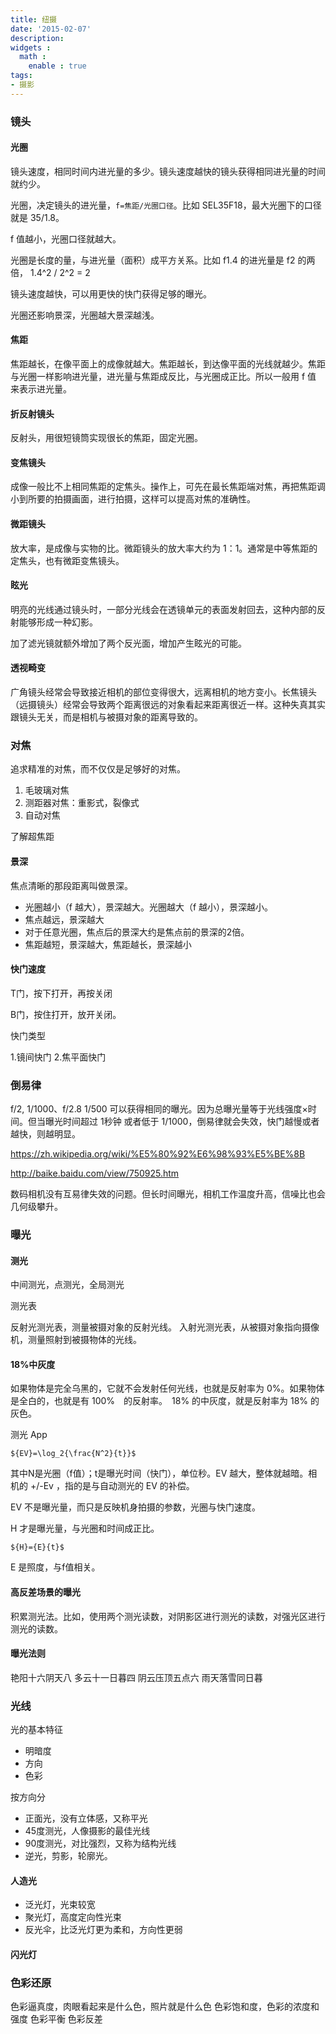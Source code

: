 ```yaml
---
title: 纽摄
date: '2015-02-07'
description:
widgets :
  math :
    enable : true
tags:
- 摄影
---
```


### 镜头

#### 光圈

镜头速度，相同时间内进光量的多少。镜头速度越快的镜头获得相同进光量的时间就约少。

光圈，决定镜头的进光量，`f=焦距/光圈口径`。比如 SEL35F18，最大光圈下的口径就是 35/1.8。

f 值越小，光圈口径就越大。

光圈是长度的量，与进光量（面积）成平方关系。比如 f1.4 的进光量是 f2 的两倍， 1.4^2 / 2^2 = 2

镜头速度越快，可以用更快的快门获得足够的曝光。

光圈还影响景深，光圈越大景深越浅。


#### 焦距

焦距越长，在像平面上的成像就越大。焦距越长，到达像平面的光线就越少。焦距与光圈一样影响进光量，进光量与焦距成反比，与光圈成正比。所以一般用 f 值 来表示进光量。



#### 折反射镜头

反射头，用很短镜筒实现很长的焦距，固定光圈。

#### 变焦镜头

成像一般比不上相同焦距的定焦头。操作上，可先在最长焦距端对焦，再把焦距调小到所要的拍摄画面，进行拍摄，这样可以提高对焦的准确性。


#### 微距镜头

放大率，是成像与实物的比。微距镜头的放大率大约为 1：1。通常是中等焦距的定焦头，也有微距变焦镜头。

#### 眩光

明亮的光线通过镜头时，一部分光线会在透镜单元的表面发射回去，这种内部的反射能够形成一种幻影。

加了滤光镜就额外增加了两个反光面，增加产生眩光的可能。


#### 透视畸变


广角镜头经常会导致接近相机的部位变得很大，远离相机的地方变小。长焦镜头（远摄镜头）经常会导致两个距离很远的对象看起来距离很近一样。这种失真其实跟镜头无关，而是相机与被摄对象的距离导致的。 


### 对焦

追求精准的对焦，而不仅仅是足够好的对焦。

1. 毛玻璃对焦
2. 测距器对焦：重影式，裂像式
3. 自动对焦

了解超焦距

#### 景深

焦点清晰的那段距离叫做景深。


- 光圈越小（f 越大），景深越大。光圈越大（f 越小），景深越小。
- 焦点越远，景深越大
- 对于任意光圈，焦点后的景深大约是焦点前的景深的2倍。
- 焦距越短，景深越大，焦距越长，景深越小


#### 快门速度

T门，按下打开，再按关闭

B门，按住打开，放开关闭。


快门类型

1.镜间快门
2.焦平面快门


### 倒易律

f/2, 1/1000、f/2.8 1/500 可以获得相同的曝光。因为总曝光量等于光线强度×时间。但当曝光时间超过 1秒钟 或者低于 1/1000，倒易律就会失效，快门越慢或者越快，则越明显。

https://zh.wikipedia.org/wiki/%E5%80%92%E6%98%93%E5%BE%8B

http://baike.baidu.com/view/750925.htm



数码相机没有互易律失效的问题。但长时间曝光，相机工作温度升高，信噪比也会几何级攀升。

### 曝光

#### 测光

中间测光，点测光，全局测光

测光表

反射光测光表，测量被摄对象的反射光线。
入射光测光表，从被摄对象指向摄像机，测量照射到被摄物体的光线。

#### 18%中灰度

如果物体是完全乌黑的，它就不会发射任何光线，也就是反射率为 0%。如果物体是全白的，也就是有 100%　的反射率。　18% 的中灰度，就是反射率为 18% 的灰色。

测光 App


`${EV}=\log_2{\frac{N^2}{t}}$`

其中N是光圈（f值）；t是曝光时间（快门），单位秒。EV 越大，整体就越暗。相机的 +/-Ev ，指的是与自动测光的 EV 的补偿。

EV 不是曝光量，而只是反映机身拍摄的参数，光圈与快门速度。

H 才是曝光量，与光圈和时间成正比。

`${H}={E}{t}$`

E 是照度，与f值相关。

#### 高反差场景的曝光

积累测光法。比如，使用两个测光读数，对阴影区进行测光的读数，对强光区进行测光的读数。

#### 曝光法则

艳阳十六阴天八
多云十一日暮四
阴云压顶五点六
雨天落雪同日暮


### 光线

光的基本特征

- 明暗度
- 方向
- 色彩

按方向分

- 正面光，没有立体感，又称平光
- 45度测光，人像摄影的最佳光线
- 90度测光，对比强烈，又称为结构光线
- 逆光，剪影，轮廓光。


#### 人造光

- 泛光灯，光束较宽
- 聚光灯，高度定向性光束
- 反光伞，比泛光灯更为柔和，方向性更弱

#### 闪光灯



### 色彩还原

色彩逼真度，肉眼看起来是什么色，照片就是什么色
色彩饱和度，色彩的浓度和强度
色彩平衡
色彩反差


